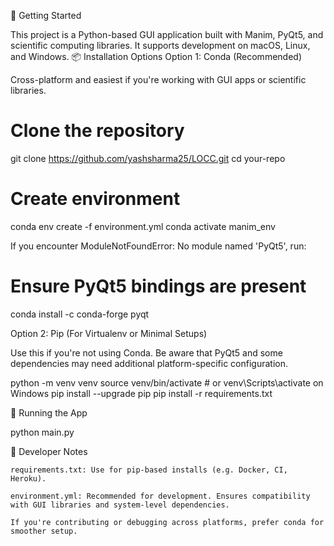 🚀 Getting Started

This project is a Python-based GUI application built with Manim, PyQt5, and scientific computing libraries. It supports development on macOS, Linux, and Windows.
📦 Installation Options
Option 1: Conda (Recommended)

Cross-platform and easiest if you're working with GUI apps or scientific libraries.

# Clone the repository
git clone https://github.com/yashsharma25/LOCC.git
cd your-repo

# Create environment
conda env create -f environment.yml
conda activate manim_env

If you encounter ModuleNotFoundError: No module named 'PyQt5', run:

# Ensure PyQt5 bindings are present
conda install -c conda-forge pyqt

Option 2: Pip (For Virtualenv or Minimal Setups)

Use this if you're not using Conda. Be aware that PyQt5 and some dependencies may need additional platform-specific configuration.

python -m venv venv
source venv/bin/activate  # or venv\Scripts\activate on Windows
pip install --upgrade pip
pip install -r requirements.txt

🏁 Running the App

python main.py

🧪 Developer Notes

    requirements.txt: Use for pip-based installs (e.g. Docker, CI, Heroku).

    environment.yml: Recommended for development. Ensures compatibility with GUI libraries and system-level dependencies.

    If you're contributing or debugging across platforms, prefer conda for smoother setup.

